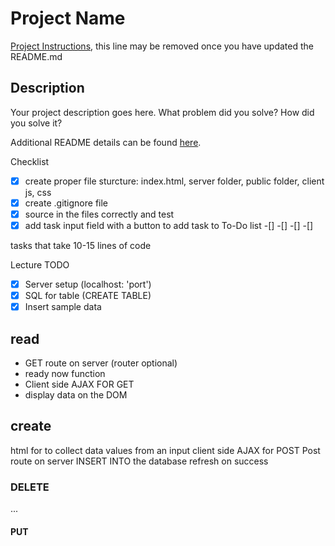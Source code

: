 # Project Name

[Project Instructions](./INSTRUCTIONS.md), this line may be removed once you have updated the README.md

## Description

Your project description goes here. What problem did you solve? How did you solve it?

Additional README details can be found [here](https://github.com/PrimeAcademy/readme-template/blob/master/README.md).



Checklist
-[x] create proper file sturcture: index.html, server folder, public folder, client js, css
-[x] create .gitignore file
-[x] source in the files correctly and test
-[x] add task input field with a button to add task to To-Do list
-[]
-[]
-[]
-[]

tasks that take 10-15 lines of code

Lecture TODO
- [x] Server setup (localhost: 'port')
- [x] SQL for table (CREATE TABLE)
- [x] Insert sample data

## read
- GET route on server (router optional)
- ready now function
- Client side AJAX FOR GET
- display data on the DOM


## create 
html for to collect data
values from an input
client side AJAX for POST 
Post route on server
INSERT INTO the database
refresh on success

### DELETE
...

#### PUT
